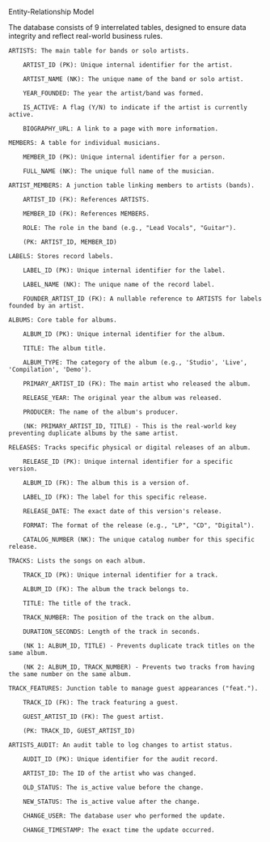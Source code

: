 Entity-Relationship Model

The database consists of 9 interrelated tables, designed to ensure data integrity and reflect real-world business rules.

    ARTISTS: The main table for bands or solo artists.

        ARTIST_ID (PK): Unique internal identifier for the artist.

        ARTIST_NAME (NK): The unique name of the band or solo artist.

        YEAR_FOUNDED: The year the artist/band was formed.

        IS_ACTIVE: A flag (Y/N) to indicate if the artist is currently active.

        BIOGRAPHY_URL: A link to a page with more information.

    MEMBERS: A table for individual musicians.

        MEMBER_ID (PK): Unique internal identifier for a person.

        FULL_NAME (NK): The unique full name of the musician.

    ARTIST_MEMBERS: A junction table linking members to artists (bands).

        ARTIST_ID (FK): References ARTISTS.

        MEMBER_ID (FK): References MEMBERS.

        ROLE: The role in the band (e.g., "Lead Vocals", "Guitar").

        (PK: ARTIST_ID, MEMBER_ID)

    LABELS: Stores record labels.

        LABEL_ID (PK): Unique internal identifier for the label.

        LABEL_NAME (NK): The unique name of the record label.

        FOUNDER_ARTIST_ID (FK): A nullable reference to ARTISTS for labels founded by an artist.

    ALBUMS: Core table for albums.

        ALBUM_ID (PK): Unique internal identifier for the album.

        TITLE: The album title.

        ALBUM_TYPE: The category of the album (e.g., 'Studio', 'Live', 'Compilation', 'Demo').

        PRIMARY_ARTIST_ID (FK): The main artist who released the album.

        RELEASE_YEAR: The original year the album was released.

        PRODUCER: The name of the album's producer.

        (NK: PRIMARY_ARTIST_ID, TITLE) - This is the real-world key preventing duplicate albums by the same artist.

    RELEASES: Tracks specific physical or digital releases of an album.

        RELEASE_ID (PK): Unique internal identifier for a specific version.

        ALBUM_ID (FK): The album this is a version of.

        LABEL_ID (FK): The label for this specific release.

        RELEASE_DATE: The exact date of this version's release.

        FORMAT: The format of the release (e.g., "LP", "CD", "Digital").

        CATALOG_NUMBER (NK): The unique catalog number for this specific release.

    TRACKS: Lists the songs on each album.

        TRACK_ID (PK): Unique internal identifier for a track.

        ALBUM_ID (FK): The album the track belongs to.

        TITLE: The title of the track.

        TRACK_NUMBER: The position of the track on the album.

        DURATION_SECONDS: Length of the track in seconds.

        (NK 1: ALBUM_ID, TITLE) - Prevents duplicate track titles on the same album.

        (NK 2: ALBUM_ID, TRACK_NUMBER) - Prevents two tracks from having the same number on the same album.

    TRACK_FEATURES: Junction table to manage guest appearances ("feat.").

        TRACK_ID (FK): The track featuring a guest.

        GUEST_ARTIST_ID (FK): The guest artist.

        (PK: TRACK_ID, GUEST_ARTIST_ID)

    ARTISTS_AUDIT: An audit table to log changes to artist status.

        AUDIT_ID (PK): Unique identifier for the audit record.

        ARTIST_ID: The ID of the artist who was changed.

        OLD_STATUS: The is_active value before the change.

        NEW_STATUS: The is_active value after the change.

        CHANGE_USER: The database user who performed the update.

        CHANGE_TIMESTAMP: The exact time the update occurred.
